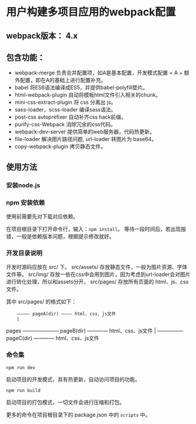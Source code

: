 # 用户构建多项目应用的webpack配置

## webpack版本： 4.x

## 包含功能：
- webpack-merge 负责合并配置项，如A是基本配置，开发模式配置 = A + 额外配置，即在A的基础上进行配置补充。
- babel 将ES6语法编译成ES5，并提供babel-polyfill垫片。
- html-webpack-plugin 自动将模板html文件引入相关的chunk。
- mini-css-extract-plugin 将 css 分离出 js。
- sass-loader，scss-loader 编译sass语法。
- post-css autoprefixer 自动补齐css hack前缀。
- purify-css-Webpack 消除冗余的css代码。
- webpack-dev-server 提供简单的web服务器，代码热更新。
- file-loader 解决图片路径问题, url-loader 转图片为 base64。
- copy-webpack-plugin 拷贝静态文件。

## 使用方法

### 安装node.js

### npm 安装依赖

使用前需要先对下载对应依赖。

在项目根目录下打开命令行，输入：` npm install `。
等待一段时间后，若出现报错，一般是依赖版本问题，根据提示修改就好。

### 开发目录说明

开发时源码应放在 src/ 下。
src/assets/ 存放静态文件，一般为图片资源、字体文件等。
src/img/ 存放一些在css中会用到图片，因为考虑到url-loader会对图片进行转化处理，所以和assets分开。
src/pages/ 存放所有页面的 html、js、css文件。

其中 src/pages/ 的格式如下：

        ————— pageA(dir) ———— html、css、js文件
        |
pages ——————— pageB(dir) ———— html、css、js文件
        |
        ————— pageC(dir) ———— html、css、js文件

### 命令集

```
npm run dev
```
启动项目的开发模式，具有热更新，自动访问项目的功能。

```
npm run build
```
启动项目的打包模式，一切文件会进行压缩和打包。

更多的命令在项目根目录下的 package.json 中的  ` scripts ` 中。